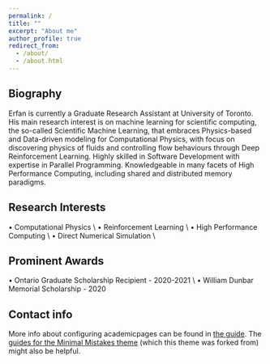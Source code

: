 ```yaml
---
permalink: /
title: ""
excerpt: "About me"
author_profile: true
redirect_from: 
  - /about/
  - /about.html
---
```


Biography
------
Erfan is currently a Graduate Research Assistant at University of Toronto. His main research interest is on machine learning for scientific computing, the so-called Scientific Machine Learning, that embraces Physics-based and Data-driven modeling for Computational Physics, with focus on discovering physics of fluids and controlling flow behaviours through Deep Reinforcement Learning. Highly skilled in Software Development with expertise in Parallel Programming. Knowledgeable in many facets of High Performance Computing, including shared and distributed memory paradigms.

Research Interests
------
• Computational Physics \\
• Reinforcement Learning \\
• High Performance Computing \\
• Direct Numerical Simulation \\

Prominent Awards
------
• Ontario Graduate Scholarship Recipient - 2020-2021 \\
• William Dunbar Memorial Scholarship - 2020

Contact info
------
More info about configuring academicpages can be found in [the guide](https://academicpages.github.io/markdown/). The [guides for the Minimal Mistakes theme](https://mmistakes.github.io/minimal-mistakes/docs/configuration/) (which this theme was forked from) might also be helpful.
